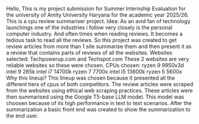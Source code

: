 Hello,
This is my project submission for Summer Internship Evaluation for the university of Amity University Haryana for the academic year 2025/26.
This is a cpu review summariser project.
Idea:
As an avid fan of technology launchings one of the industries i follow very closely is the personal computer industry.
And often times when reading reviews. It becomes a tedious task to read all the reviews.
So this project was created to get review articles from more than 1 site summarise them and then present it as a review that contains parts of reviews of all the websites.
Websites selected: Techpowerup.com and Techspot.com
These 2 websites are very reliable websites so these were chosen.
CPUs chosen:
ryzen 9 9950x3d
intel 9 285k
intel i7 14700k
ryzen 7 7700x
intel i5 13600k
ryzen 5 5600x
Why this lineup?
This lineup was chosen because it presented all the different tiers of cpus of both competitors.
The review articles were scraped from the websites using ethical web scraping practices. 
These articles were then summarised using the Google T5-base LLM model. 
This model was choosen because of its high performance in text to text scenarios.
After the summarization a basic front end was created to show the summarization to the end user.

